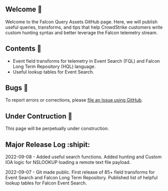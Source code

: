 ## Welcome :pineapple:	

Welcome to the Falcon Query Assets GitHub page. Here, we will publish useful queries, transforms, and tips that help CrowdStrike customers write custom hunting syntax and better leverage the Falcon telemetry stream.

## Contents :bookmark_tabs:	

- Event field transforms for telemetry in Event Search (FQL) and Falcon Long Term Repository (HQL) language.
- Useful lookup tables for Event Search.

## Bugs :lady_beetle:

To report errors or corrections, please [file an Issue using GitHub](https://github.com/CrowdStrike/falcon-query-assets/issues).

## Under Contruction :construction:

This page will be perpetually under construction.

## Major Release Log :shipit:

2022-09-08 - Added useful search functions. Added hunting and Custom IOA logic for NSLOOKUP loading a remote text file payload. 

2022-09-07 - Git made public. First release of 85+ field transforms for Event Search and Falcon Long Term Repository. Published list of helpful lookup tables for Falcon Event Search. 